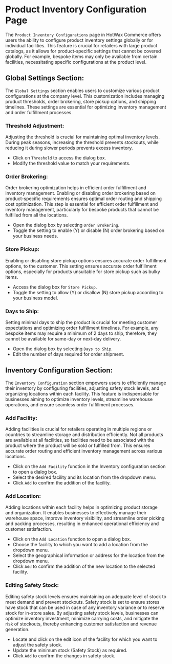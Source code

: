 
# Product Inventory Configuration Page

The `Product Inventory Configurations` page in HotWax Commerce offers users the ability to configure product inventory settings globally or for individual facilities. This feature is crucial for retailers with large product catalogs, as it allows for product-specific settings that cannot be covered globally. For example, bespoke items may only be available from certain facilities, necessitating specific configurations at the product level.

## Global Settings Section:

The `Global Settings` section enables users to customize various product configurations at the company level. This customization includes managing product thresholds, order brokering, store pickup options, and shipping timelines. These settings are essential for optimizing inventory management and order fulfillment processes.

### Threshold Adjustment:

Adjusting the threshold is crucial for maintaining optimal inventory levels. During peak seasons, increasing the threshold prevents stockouts, while reducing it during slower periods prevents excess inventory.

- Click on `Threshold` to access the dialog box.
- Modify the threshold value to match your requirements.

### Order Brokering:

Order brokering optimization helps in efficient order fulfillment and inventory management. Enabling or disabling order brokering based on product-specific requirements ensures optimal order routing and shipping cost optimization. This step is essential for efficient order fulfillment and inventory management, particularly for bespoke products that cannot be fulfilled from all the locations.

- Open the dialog box by selecting `Order Brokering`.
- Toggle the setting to enable (Y) or disable (N) order brokering based on your business needs.

### Store Pickup:

Enabling or disabling store pickup options ensures accurate order fulfillment options, to the customer. This setting ensures accurate order fulfillment options, especially for products unsuitable for store pickup such as bulky items.

- Access the dialog box for `Store Pickup`.
- Toggle the setting to allow (Y) or disallow (N) store pickup according to your business model.

### Days to Ship:

Setting minimal days to ship the product is crucial for meeting customer expectations and optimizing order fulfillment timelines. For example, any bespoke items may require a minimum of 2 days to ship, therefore, they cannot be available for same-day or next-day delivery.

- Open the dialog box by selecting `Days to Ship`.
- Edit the number of days required for order shipment.

## Inventory Configuration Section:

The `Inventory Configuration` section empowers users to efficiently manage their inventory by configuring facilities, adjusting safety stock levels, and organizing locations within each facility. This feature is indispensable for businesses aiming to optimize inventory levels, streamline warehouse operations, and ensure seamless order fulfillment processes.

### Add Facility:

Adding facilities is crucial for retailers operating in multiple regions or countries to streamline storage and distribution efficiently. Not all products are available at all facilities, so facilities need to be associated with the product where the product will be sold or fulfilled from. This ensures accurate order routing and efficient inventory management across various locations.

- Click on the `Add Facility` function in the Inventory configuration section to open a dialog box.
- Select the desired facility and its location from the dropdown menu.
- Click `Add` to confirm the addition of the facility.
  
### Add Location:

Adding locations within each facility helps in optimizing product storage and organization. It enables businesses to effectively manage their warehouse space, improve inventory visibility, and streamline order picking and packing processes, resulting in enhanced operational efficiency and customer satisfaction.

- Click on the `Add Location` function to open a dialog box.
- Choose the facility to which you want to add a location from the dropdown menu.
- Select the geographical information or address for the location from the dropdown menu.
- Click `Add` to confirm the addition of the new location to the selected facility.

### Editing Safety Stock:

Editing safety stock levels ensures maintaining an adequate level of stock to meet demand and prevent stockouts. Safety stock is set to ensure stores have stock that can be used in case of any inventory variance or to reserve stock for in-store sales. By adjusting safety stock levels, businesses can optimize inventory investment, minimize carrying costs, and mitigate the risk of stockouts, thereby enhancing customer satisfaction and revenue generation.

- Locate and click on the edit icon of the facility for which you want to adjust the safety stock.
- Update the minimum stock (Safety Stock) as required.
- Click `Add` to confirm the changes in safety stock.

